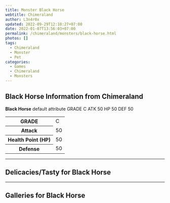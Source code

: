 ```yaml
---
title: Monster Black Horse
webtitle: Chimeraland
author: L3n4r0x
updated: 2022-09-29T12:18:27+07:00
date: 2022-01-07T13:56:03+07:00
permalink: /chimeraland/monsters/black-horse.html
photos: []
tags:
  - Chimeraland
  - Monster
  - Pet
categories:
  - Games
  - Chimeraland
  - Monsters
---
```


<section id="bootstrap-wrapper"><link rel="stylesheet" href="https://cdn.statically.io/gh/dimaslanjaka/Web-Manajemen/40ac3225/css/bootstrap-4.5-wrapper.css"/><h1>Black Horse Information from Chimeraland</h1><p><b>Black Horse</b> default attribute GRADE C ATK 50 HP 50 DEF 50<table><tr><th>GRADE</th><td>C</td></tr><tr><th>Attack</th><td>50</td></tr><tr><th>Health Point (HP)</th><td>50</td></tr><tr><th>Defense</th><td>50</td></tr></table></p><hr/><h2>Delicacies/Tasty for Black Horse</h2><hr/><div id="gallery"><h2>Galleries for Black Horse</h2><div class="row"></div></div></section>